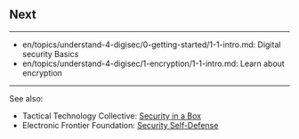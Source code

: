## Next

---
- en/topics/understand-4-digisec/0-getting-started/1-1-intro.md: Digital security Basics
- en/topics/understand-4-digisec/1-encryption/1-1-intro.md: Learn about encryption
---
See also:
- Tactical Technology Collective: [Security in a Box](https://securityinabox.org)
- Electronic Frontier Foundation: [Security Self-Defense](htps://ssd.eff.org)

